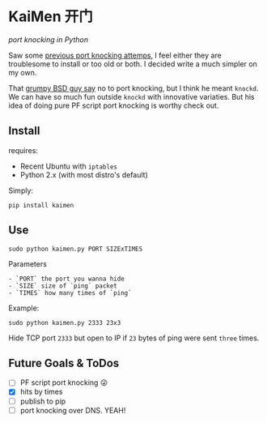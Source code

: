 # KaiMen 开门 #

*port knocking in Python*

Saw some [previous port knocking attemps](http://www.portknocking.org/view/implementations), I feel either they are troublesome to install or too old or both. I decided write a much simpler on my own.

That [grumpy BSD guy say](http://bsdly.blogspot.com/2012/04/why-not-use-port-knocking.html) no to port knocking, but I think he meant `knockd`. We can have so much fun outside `knockd` with innovative variaties. But his idea of doing pure PF script port knocking is worthy check out.

## Install ##

requires:

 - Recent Ubuntu with `iptables`
 - Python 2.x (with most distro's default)

Simply:

    pip install kaimen


## Use ##

    sudo python kaimen.py PORT SIZExTIMES

Parameters

    - `PORT` the port you wanna hide
    - `SIZE` size of `ping` packet
    - `TIMES` how many times of `ping`

Example:

    sudo python kaimen.py 2333 23x3

Hide TCP port `2333` but open to IP if `23` bytes of ping were sent `three` times.


## Future Goals & ToDos ##

 - [ ] PF script port knocking 😜
 - [X] hits by times
 - [ ] publish to pip
 - [ ] port knocking over DNS. YEAH!